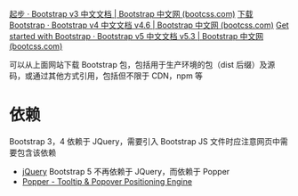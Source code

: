 [起步 · Bootstrap v3 中文文档 | Bootstrap 中文网 (bootcss.com)](https://v3.bootcss.com/getting-started/#download)
[下载 Bootstrap · Bootstrap v4 中文文档 v4.6 | Bootstrap 中文网 (bootcss.com)](https://v4.bootcss.com/docs/getting-started/download/)
[Get started with Bootstrap · Bootstrap v5 中文文档 v5.3 | Bootstrap 中文网 (bootcss.com)](https://v5.bootcss.com/docs/getting-started/introduction/)

可以从上面网站下载 Bootstrap 包，包括用于生产环境的包（dist 后缀）及源码，或通过其他方式引用，包括但不限于 CDN，npm 等

# 依赖

Bootstrap 3，4 依赖于 JQuery，需要引入 Bootstrap JS 文件时应注意网页中需要包含该依赖
- [jQuery](https://jquery.com/)
Bootstrap 5 不再依赖于 JQuery，而依赖于 Popper
- [Popper - Tooltip & Popover Positioning Engine](https://popper.js.org/)

